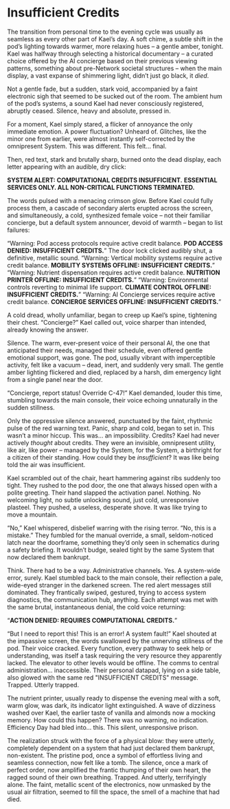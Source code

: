 # Insufficient Credits

The transition from personal time to the evening cycle was usually as seamless as every other part of Kael’s day. A soft chime, a subtle shift in the pod’s lighting towards warmer, more relaxing hues – a gentle amber, tonight. Kael was halfway through selecting a historical documentary – a curated choice offered by the AI concierge based on their previous viewing patterns, something about pre-Network societal structures – when the main display, a vast expanse of shimmering light, didn’t just go black, it *died*.

Not a gentle fade, but a sudden, stark void, accompanied by a faint electronic sigh that seemed to be sucked out of the room. The ambient hum of the pod’s systems, a sound Kael had never consciously registered, abruptly ceased. Silence, heavy and absolute, pressed in.

For a moment, Kael simply stared, a flicker of annoyance the only immediate emotion. A power fluctuation? Unheard of. Glitches, like the minor one from earlier, were almost instantly self-corrected by the omnipresent System. This was different. This felt… final.

Then, red text, stark and brutally sharp, burned onto the dead display, each letter appearing with an audible, dry click:

**SYSTEM ALERT: COMPUTATIONAL CREDITS INSUFFICIENT.**
**ESSENTIAL SERVICES ONLY. ALL NON-CRITICAL FUNCTIONS TERMINATED.**

The words pulsed with a menacing crimson glow. Before Kael could fully process them, a cascade of secondary alerts erupted across the screen, and simultaneously, a cold, synthesized female voice – not their familiar concierge, but a default system announcer, devoid of warmth – began to list failures:

“Warning: Pod access protocols require active credit balance. **POD ACCESS DENIED: INSUFFICIENT CREDITS.**” The door lock clicked audibly shut, a definitive, metallic sound.
“Warning: Vertical mobility systems require active credit balance. **MOBILITY SYSTEMS OFFLINE: INSUFFICIENT CREDITS.**”
“Warning: Nutrient dispensation requires active credit balance. **NUTRITION PRINTER OFFLINE: INSUFFICIENT CREDITS.**”
“Warning: Environmental controls reverting to minimal life support. **CLIMATE CONTROL OFFLINE: INSUFFICIENT CREDITS.**”
“Warning: AI Concierge services require active credit balance. **CONCIERGE SERVICES OFFLINE: INSUFFICIENT CREDITS.**”

A cold dread, wholly unfamiliar, began to creep up Kael’s spine, tightening their chest. “Concierge?” Kael called out, voice sharper than intended, already knowing the answer.

Silence. The warm, ever-present voice of their personal AI, the one that anticipated their needs, managed their schedule, even offered gentle emotional support, was gone. The pod, usually vibrant with imperceptible activity, felt like a vacuum – dead, inert, and suddenly very small. The gentle amber lighting flickered and died, replaced by a harsh, dim emergency light from a single panel near the door.

“Concierge, report status! Override C-47!” Kael demanded, louder this time, stumbling towards the main console, their voice echoing unnaturally in the sudden stillness.

Only the oppressive silence answered, punctuated by the faint, rhythmic pulse of the red warning text. Panic, sharp and cold, began to set in. This wasn’t a minor hiccup. This was… an impossibility. Credits? Kael had never actively *thought* about credits. They were an invisible, omnipresent utility, like air, like power – managed by the System, for the System, a birthright for a citizen of their standing. How could they be *insufficient*? It was like being told the air was insufficient.

Kael scrambled out of the chair, heart hammering against ribs suddenly too tight. They rushed to the pod door, the one that always hissed open with a polite greeting. Their hand slapped the activation panel. Nothing. No welcoming light, no subtle unlocking sound, just cold, unresponsive plasteel. They pushed, a useless, desperate shove. It was like trying to move a mountain.

“No,” Kael whispered, disbelief warring with the rising terror. “No, this is a mistake.” They fumbled for the manual override, a small, seldom-noticed latch near the doorframe, something they’d only seen in schematics during a safety briefing. It wouldn’t budge, sealed tight by the same System that now declared them bankrupt.

Think. There had to be a way. Administrative channels. Yes. A system-wide error, surely. Kael stumbled back to the main console, their reflection a pale, wide-eyed stranger in the darkened screen. The red alert messages still dominated. They frantically swiped, gestured, trying to access system diagnostics, the communication hub, anything. Each attempt was met with the same brutal, instantaneous denial, the cold voice returning:

“**ACTION DENIED: REQUIRES COMPUTATIONAL CREDITS.**”

“But I need to report this! This is an error! A system fault!” Kael shouted at the impassive screen, the words swallowed by the unnerving stillness of the pod. Their voice cracked. Every function, every pathway to seek help or understanding, was itself a task requiring the very resource they apparently lacked. The elevator to other levels would be offline. The comms to central administration… inaccessible. Their personal datapad, lying on a side table, also glowed with the same red "INSUFFICIENT CREDITS" message. Trapped. Utterly trapped.

The nutrient printer, usually ready to dispense the evening meal with a soft, warm glow, was dark, its indicator light extinguished. A wave of dizziness washed over Kael, the earlier taste of vanilla and almonds now a mocking memory. How could this happen? There was no warning, no indication. Efficiency Day had bled into… this. This silent, unresponsive prison.

The realization struck with the force of a physical blow: they were utterly, completely dependent on a system that had just declared them bankrupt, non-existent. The pristine pod, once a symbol of effortless living and seamless connection, now felt like a tomb. The silence, once a mark of perfect order, now amplified the frantic thumping of their own heart, the ragged sound of their own breathing. Trapped. And utterly, terrifyingly alone. The faint, metallic scent of the electronics, now unmasked by the usual air filtration, seemed to fill the space, the smell of a machine that had died.
